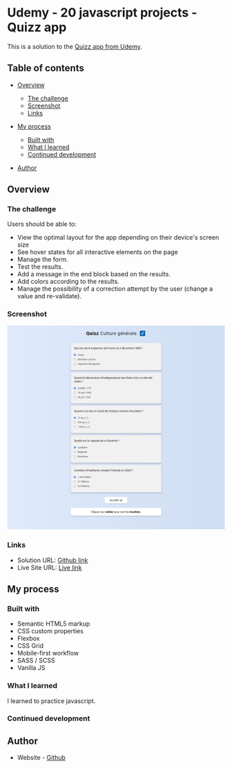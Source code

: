 # Udemy - 20 javascript projects - Quizz app

This is a solution to the [Quizz app from Udemy](https://www.udemy.com/course/20-projets-en-javascript/).

## Table of contents

- [Overview](#overview)
  - [The challenge](#the-challenge)
  - [Screenshot](#screenshot)
  - [Links](#links)
- [My process](#my-process)

  - [Built with](#built-with)
  - [What I learned](#what-i-learned)
  - [Continued development](#continued-development)

- [Author](#author)

## Overview

### The challenge

Users should be able to:

- View the optimal layout for the app depending on their device's screen size
- See hover states for all interactive elements on the page
- Manage the form.
- Test the results.
- Add a message in the end block based on the results.
- Add colors according to the results.
- Manage the possibility of a correction attempt by the user (change a value and re-validate).

### Screenshot

![](./consignes/maquette.png)

### Links

- Solution URL: [Github link](https://github.com/Stv-devl/Quizz-fr-)
- Live Site URL: [Live link](https://stv-devl.github.io/Quizz-fr-/)

## My process

### Built with

- Semantic HTML5 markup
- CSS custom properties
- Flexbox
- CSS Grid
- Mobile-first workflow
- SASS / SCSS
- Vanilla JS

### What I learned

I learned to practice javascript.

### Continued development

## Author

- Website - [Github](https://github.com/Stv-devl)
